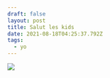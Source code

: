 ```yaml
---
draft: false
layout: post
title: Salut les kids
date: 2021-08-18T04:25:37.792Z
tags:
  - yo
---
```

![](/images/mockup-split-landing-hero-extension-large.png)